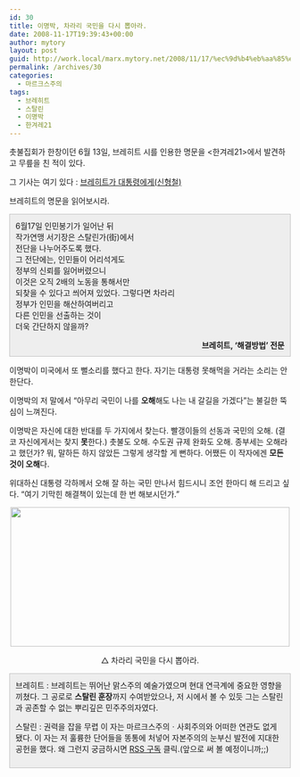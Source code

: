 ```yaml
---
id: 30
title: 이명박, 차라리 국민을 다시 뽑아라.
date: 2008-11-17T19:39:43+00:00
author: mytory
layout: post
guid: http://work.local/marx.mytory.net/2008/11/17/%ec%9d%b4%eb%aa%85%eb%b0%95-%ec%b0%a8%eb%9d%bc%eb%a6%ac-%ea%b5%ad%eb%af%bc%ec%9d%84-%eb%8b%a4%ec%8b%9c-%eb%bd%91%ec%95%84%eb%9d%bc/
permalink: /archives/30
categories:
  - 마르크스주의
tags:
  - 브레히트
  - 스탈린
  - 이명박
  - 한겨레21
---
```

촛불집회가 한창이던 6월 13일, 브레히트 시를 인용한 명문을 &lt;한겨레21&gt;에서 발견하고 무릎을 친 적이 있다.

그 기사는 여기 있다 : <a href="http://h21.hani.co.kr/arti/COLUMN/68/22645.html" target="_blank" title="[http://h21.hani.co.kr/arti/COLUMN/68/22645.html]로 이동합니다.">브레히트가 대통령에게(신형철)</a>

브레히트의 명문을 읽어보시라.

<div class="txc-textbox" style="border-top-style: solid; border-right-style: solid; border-bottom-style: solid; border-left-style: solid; border-top-width: 1px; border-right-width: 1px; border-bottom-width: 1px; border-left-width: 1px; border-top-color: rgb(193, 193, 193); border-right-color: rgb(193, 193, 193); border-bottom-color: rgb(193, 193, 193); border-left-color: rgb(193, 193, 193); background-color: rgb(238, 238, 238); padding-top: 10px; padding-right: 10px; padding-bottom: 10px; padding-left: 10px; ">
  6월17일 인민봉기가 일어난 뒤<br /> 작가연맹 서기장은 스탈린가(街)에서<br /> 전단을 나누어주도록 했다.<br /> 그 전단에는, 인민들이 어리석게도<br /> 정부의 신뢰를 잃어버렸으니<br /> 이것은 오직 2배의 노동을 통해서만<br /> 되찾을 수 있다고 씌어져 있었다. 그렇다면 차라리<br /> 정부가 인민을 해산하여버리고<br /> 다른 인민을 선출하는 것이<br /> 더욱 간단하지 않을까?</p> 
  
  <div align="right">
    <b>브레히트, ‘해결방법’ 전문</b>
  </div>
</div>

이명박이 미국에서 또 뻘소리를 했다고 한다. 자기는 대통령 못해먹을 거라는 소리는 안 한단다. 

이명박의 저 말에서 “아무리 국민이 나를 <span class="Apple-style-span" style="font-weight: bold;">오해</span>해도 나는 내 갈길을 가겠다”는 불길한 뚝심이 느껴진다.

이명박은 자신에 대한 반대를 두 가지에서 찾는다. 빨갱이들의 선동과 국민의 오해. (결코 자신에게서는 찾지 <span class="Apple-style-span" style="font-weight: bold;">못</span>한다.) 촛불도 오해. 수도권 규제 완화도 오해. 종부세는 오해라고 했던가? 뭐, 말하든 하지 않았든 그렇게 생각할 게 뻔하다. 어쨌든 이 작자에겐 <span class="Apple-style-span" style="font-weight: bold;">모든 것이 오해</span>다.

위대하신 대통령 각하께서 오해 잘 하는 국민 만나서 힘드시니 조언 한마디 해 드리고 싶다. “여기 기막힌 해결책이 있는데 한 번 해보시던가.”

<p align="center">
  <img src="http://work.local/marx.mytory.net/wp-content/uploads/1/4921c64f5f624CN.jpg" class="aligncenter" width="500" height="250" alt="" filename="stal-lee.jpg" filemime="" />
</p><p align=center>△ 차라리 국민을 다시 뽑아라.</p> </p> 

<div class="txc-textbox" style="border-top-style: solid; border-right-style: solid; border-bottom-style: solid; border-left-style: solid; border-top-width: 1px; border-right-width: 1px; border-bottom-width: 1px; border-left-width: 1px; border-top-color: rgb(193, 193, 193); border-right-color: rgb(193, 193, 193); border-bottom-color: rgb(193, 193, 193); border-left-color: rgb(193, 193, 193); background-color: rgb(238, 238, 238); padding-top: 10px; padding-right: 10px; padding-bottom: 10px; padding-left: 10px; ">
  브레히트 : 브레히트는 뛰어난 맑스주의 예술가였으며 현대 연극계에 중요한 영향을 끼쳤다. 그 공로로 <span class="Apple-style-span" style="font-weight: bold;">스탈린 훈장</span>까지 수여받았으나, 저 시에서 볼 수 있듯 그는 스탈린과 공존할 수 없는 뿌리깊은 민주주의자였다.</p> 
  
  <p>
    스탈린 : 권력을 잡을 무렵 이 자는 마르크스주의ㆍ사회주의와 어떠한 연관도 없게 됐다. 이 자는 저 훌륭한 단어들을 똥통에 처넣어 자본주의의 눈부신 발전에 지대한 공헌을 했다. 왜 그런지 궁금하시면 <a href="http://spar2003.tistory.com/rss" target="_self" title="[http://spar2003.tistory.com/rss]로 이동합니다.">RSS 구독</a> 클릭.(앞으로 써 볼 예정이니까;;)</div>